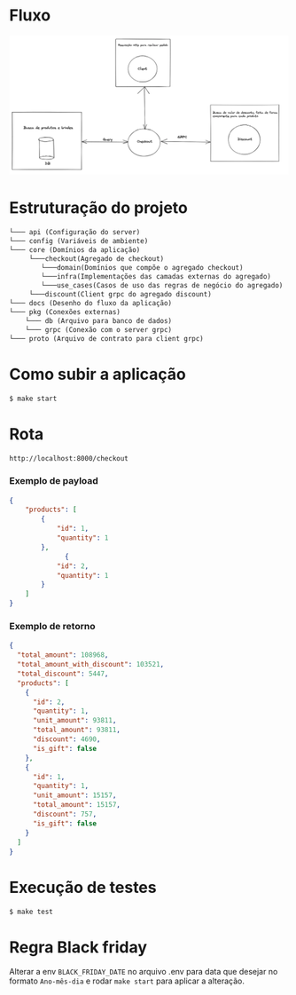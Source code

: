 
# Fluxo
![fluxo grpcApi](docs/fluxo.png "Fluxo grpcApi")

# Estruturação do projeto
    └─── api (Configuração do server)
    └─── config (Variáveis de ambiente)
    └─── core (Domínios da aplicação)
         └───checkout(Agregado de checkout)
            └───domain(Domínios que compõe o agregado checkout)
            └───infra(Implementações das camadas externas do agregado)
            └───use_cases(Casos de uso das regras de negócio do agregado)
         └───discount(Client grpc do agregado discount)
    └─── docs (Desenho do fluxo da aplicação)
    └─── pkg (Conexões externas)
        └─── db (Arquivo para banco de dados)
        └─── grpc (Conexão com o server grpc)
    └─── proto (Arquivo de contrato para client grpc)

# Como subir a aplicação

```shell
$ make start
```

# Rota
````shell
http://localhost:8000/checkout
````
### Exemplo de payload
```json
{
    "products": [
        {
            "id": 1,
            "quantity": 1
        },
			  {
            "id": 2,
            "quantity": 1
        }
    ]
} 
```

### Exemplo de retorno
```json
{
  "total_amount": 108968,
  "total_amount_with_discount": 103521,
  "total_discount": 5447,
  "products": [
    {
      "id": 2,
      "quantity": 1,
      "unit_amount": 93811,
      "total_amount": 93811,
      "discount": 4690,
      "is_gift": false
    },
    {
      "id": 1,
      "quantity": 1,
      "unit_amount": 15157,
      "total_amount": 15157,
      "discount": 757,
      "is_gift": false
    }
  ]
}
```

# Execução de testes
```shell
$ make test
```

# Regra Black friday
Alterar a env `BLACK_FRIDAY_DATE` no arquivo .env para data que desejar no formato `Ano-mês-dia` e rodar `make start` 
para aplicar a alteração.
